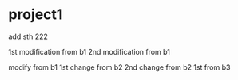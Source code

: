 # project1
add sth
222

1st modification from b1
2nd modification from b1

modify from b1
1st change from b2
2nd change from b2
1st from b3


